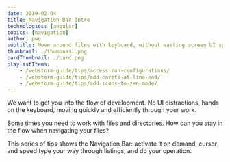 ```yaml
---
date: 2019-02-04
title: Navigation Bar Intro
technologies: [angular]
topics: [navigation]
author: pwe
subtitle: Move around files with keyboard, without wasting screen UI space
thumbnail: ./thumbnail.png
cardThumbnail: ./card.png
playlistItems:
    - /webstorm-guide/tips/access-run-configurations/
    - /webstorm-guide/tips/add-carets-at-line-end/
    - /webstorm-guide/tips/add-icons-to-zen-mode/
---
```


We want to get you into the flow of development. No UI distractions, hands 
on the keyboard, moving quickly and efficiently through your work.

Some times you need to work with files and directories. How can you stay 
in the flow when navigating your files?

This series of tips shows the Navigation Bar: activate it on demand, cursor 
and speed type your way through listings, and do your operation.
